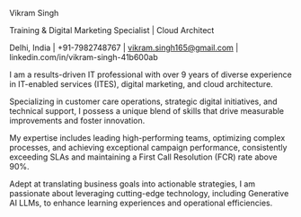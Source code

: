 Vikram Singh

Training & Digital Marketing Specialist | Cloud Architect

Delhi, India | +91-7982748767 | vikram.singh165@gmail.com | linkedin.com/in/vikram-singh-41b600ab


I am a results-driven IT professional with over 9 years of diverse experience in IT-enabled services (ITES), digital marketing, and cloud architecture. 

Specializing in customer care operations, strategic digital initiatives, and technical support, I possess a unique blend of skills that drive measurable improvements and foster innovation. 

My expertise includes leading high-performing teams, optimizing complex processes, and achieving exceptional campaign performance, consistently exceeding SLAs and maintaining a First Call Resolution (FCR) rate above 90%. 

Adept at translating business goals into actionable strategies, I am passionate about leveraging cutting-edge technology, including Generative AI LLMs, to enhance learning experiences and operational efficiencies.

